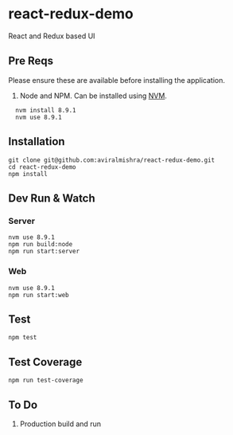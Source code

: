 # react-redux-demo

React and Redux based UI

## Pre Reqs

Please ensure these are available before installing the application.

1. Node and NPM. Can be installed using [NVM](https://github.com/creationix/nvm#installation).

```
  nvm install 8.9.1
  nvm use 8.9.1
```

## Installation

```
git clone git@github.com:aviralmishra/react-redux-demo.git
cd react-redux-demo
npm install
```

## Dev Run & Watch

### Server

```
nvm use 8.9.1
npm run build:node
npm run start:server
```

### Web

```
nvm use 8.9.1
npm run start:web
```

## Test

```
npm test
```

## Test Coverage

```
npm run test-coverage
```

## To Do

1. Production build and run
